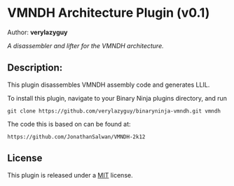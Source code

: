 # VMNDH Architecture Plugin (v0.1)
Author: **verylazyguy**

_A disassembler and lifter for the VMNDH architecture._

## Description:

This plugin disassembles VMNDH assembly code and generates LLIL.

To install this plugin, navigate to your Binary Ninja plugins directory, and run

```git clone https://github.com/verylazyguy/binaryninja-vmndh.git vmndh```

The code this is based on can be found at:

```https://github.com/JonathanSalwan/VMNDH-2k12```

## License

This plugin is released under a [MIT](LICENSE) license.



